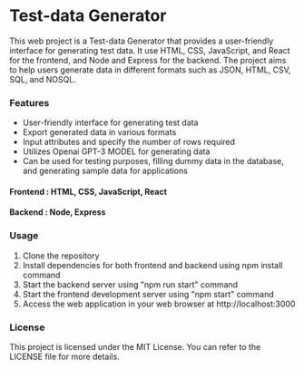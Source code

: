 
# Test-data Generator

This web project is a Test-data Generator that provides a user-friendly interface for generating test data. It use HTML, CSS, JavaScript, and React for the frontend, and Node and Express for the backend. The project aims to help users generate data in different formats such as JSON, HTML, CSV, SQL, and NOSQL.

### Features
* User-friendly interface for generating test data
* Export generated data in various formats
* Input attributes and specify the number of rows required
* Utilizes Openai GPT-3 MODEL for generating data
* Can be used for testing purposes, filling dummy data in the database, and generating sample data for applications


#### Frontend : HTML, CSS, JavaScript, React
#### Backend : Node, Express

### Usage
1. Clone the repository
2. Install dependencies for both frontend and backend using npm install command
3. Start the backend server using "npm run start" command
4. Start the frontend development server using "npm start" command
5. Access the web application in your web browser at http://localhost:3000


### License
This project is licensed under the MIT License. You can refer to the LICENSE file for more details.

